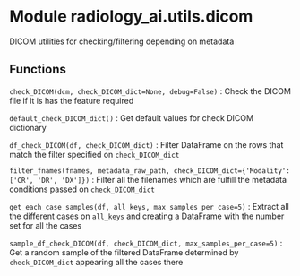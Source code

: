 Module radiology_ai.utils.dicom
===============================
DICOM utilities for checking/filtering depending on metadata

Functions
---------

    
`check_DICOM(dcm, check_DICOM_dict=None, debug=False)`
:   Check the DICOM file if it is has the feature required

    
`default_check_DICOM_dict()`
:   Get default values for check DICOM dictionary

    
`df_check_DICOM(df, check_DICOM_dict)`
:   Filter DataFrame on the rows that match the filter specified on `check_DICOM_dict`

    
`filter_fnames(fnames, metadata_raw_path, check_DICOM_dict={'Modality': ['CR', 'DR', 'DX']})`
:   Filter all the filenames which are fulfill the metadata conditions passed on `check_DICOM_dict`

    
`get_each_case_samples(df, all_keys, max_samples_per_case=5)`
:   Extract all the different cases on `all_keys` and creating a DataFrame with the number set for all the cases

    
`sample_df_check_DICOM(df, check_DICOM_dict, max_samples_per_case=5)`
:   Get a random sample of the filtered DataFrame determined by `check_DICOM_dict` appearing all the cases there